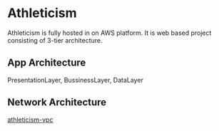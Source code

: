 # Athleticism
Athleticism is fully hosted in on AWS platform. It is web based project consisting of 3-tier architecture. 

## App Architecture
PresentationLayer, BussinessLayer, DataLayer 

## Network Architecture
[athleticism-vpc](https://google.com)


